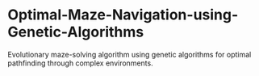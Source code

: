 # Optimal-Maze-Navigation-using-Genetic-Algorithms
Evolutionary maze-solving algorithm using genetic algorithms for optimal pathfinding through complex environments.

